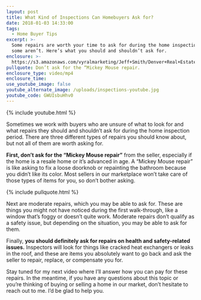 ```yaml
---
layout: post
title: What Kind of Inspections Can Homebuyers Ask for?
date: 2018-01-03 14:33:00
tags:
  - Home Buyer Tips
excerpt: >-
  Some repairs are worth your time to ask for during the home inspection and
  some aren’t. Here’s what you should and shouldn’t ask for.
enclosure: >-
  https://s3.amazonaws.com/vyralmarketing/Jeff+Smith/Denver+Real+Estate+Agent-+What+Kind+of+Inspections+Can+Homebuyers+Ask+for%253F.mp4
pullquote: Don’t ask for the “Mickey Mouse repair.
enclosure_type: video/mp4
enclosure_time:
use_youtube_image: false
youtube_alternate_image: /uploads/inspections-youtube.jpg
youtube_code: GWUIsbuHhv0
---
```



{% include youtube.html %}

Sometimes we work with buyers who are unsure of what to look for and what repairs they should and shouldn’t ask for during the home inspection period. There are three different types of repairs you should know about, but not all of them are worth asking for.

**First, don’t ask for the “Mickey Mouse repair”** from the seller, especially if the home is a resale home or it’s advanced in age. A “Mickey Mouse repair” is like asking to fix a loose doorknob or repainting the bathroom because you didn’t like its color. Most sellers in our marketplace won’t take care of those types of items for you, so don’t bother asking.

{% include pullquote.html %}

Next are moderate repairs, which you may be able to ask for. These are things you might not have noticed during the first walk-through, like a window that’s foggy or doesn’t quite work. Moderate repairs don’t qualify as a safety issue, but depending on the situation, you may be able to ask for them.

Finally, **you should definitely ask for repairs on health and safety-related issues.** Inspectors will look for things like cracked heat exchangers or leaks in the roof, and these are items you absolutely want to go back and ask the seller to repair, replace, or compensate you for.

Stay tuned for my next video where I’ll answer how you can pay for these repairs. In the meantime, if you have any questions about this topic or you’re thinking of buying or selling a home in our market, don’t hesitate to reach out to me. I’d be glad to help you.